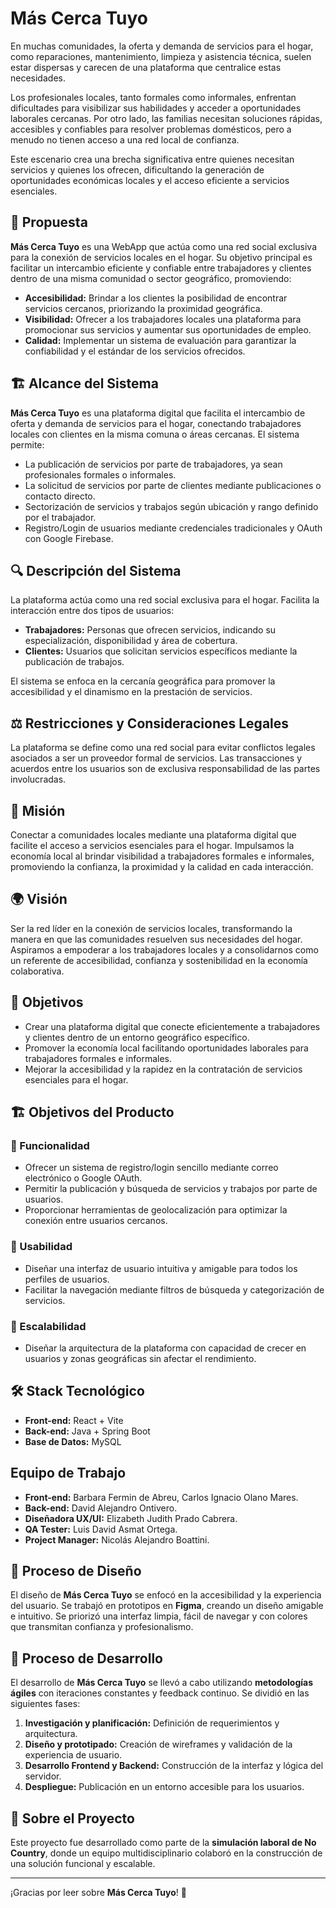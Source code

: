 # Más Cerca Tuyo

En muchas comunidades, la oferta y demanda de servicios para el hogar, como reparaciones, mantenimiento, limpieza y asistencia técnica, suelen estar dispersas y carecen de una plataforma que centralice estas necesidades. 

Los profesionales locales, tanto formales como informales, enfrentan dificultades para visibilizar sus habilidades y acceder a oportunidades laborales cercanas. Por otro lado, las familias necesitan soluciones rápidas, accesibles y confiables para resolver problemas domésticos, pero a menudo no tienen acceso a una red local de confianza.

Este escenario crea una brecha significativa entre quienes necesitan servicios y quienes los ofrecen, dificultando la generación de oportunidades económicas locales y el acceso eficiente a servicios esenciales.

## 🎯 Propuesta
**Más Cerca Tuyo** es una WebApp que actúa como una red social exclusiva para la conexión de servicios locales en el hogar. Su objetivo principal es facilitar un intercambio eficiente y confiable entre trabajadores y clientes dentro de una misma comunidad o sector geográfico, promoviendo:

- **Accesibilidad:** Brindar a los clientes la posibilidad de encontrar servicios cercanos, priorizando la proximidad geográfica.
- **Visibilidad:** Ofrecer a los trabajadores locales una plataforma para promocionar sus servicios y aumentar sus oportunidades de empleo.
- **Calidad:** Implementar un sistema de evaluación para garantizar la confiabilidad y el estándar de los servicios ofrecidos.

## 🏗️ Alcance del Sistema
**Más Cerca Tuyo** es una plataforma digital que facilita el intercambio de oferta y demanda de servicios para el hogar, conectando trabajadores locales con clientes en la misma comuna o áreas cercanas. El sistema permite:

- La publicación de servicios por parte de trabajadores, ya sean profesionales formales o informales.
- La solicitud de servicios por parte de clientes mediante publicaciones o contacto directo.
- Sectorización de servicios y trabajos según ubicación y rango definido por el trabajador.
- Registro/Login de usuarios mediante credenciales tradicionales y OAuth con Google Firebase.

## 🔍 Descripción del Sistema
La plataforma actúa como una red social exclusiva para el hogar. Facilita la interacción entre dos tipos de usuarios:

- **Trabajadores:** Personas que ofrecen servicios, indicando su especialización, disponibilidad y área de cobertura.
- **Clientes:** Usuarios que solicitan servicios específicos mediante la publicación de trabajos.

El sistema se enfoca en la cercanía geográfica para promover la accesibilidad y el dinamismo en la prestación de servicios.

## ⚖️ Restricciones y Consideraciones Legales
La plataforma se define como una red social para evitar conflictos legales asociados a ser un proveedor formal de servicios. Las transacciones y acuerdos entre los usuarios son de exclusiva responsabilidad de las partes involucradas.

## 🚀 Misión
Conectar a comunidades locales mediante una plataforma digital que facilite el acceso a servicios esenciales para el hogar. Impulsamos la economía local al brindar visibilidad a trabajadores formales e informales, promoviendo la confianza, la proximidad y la calidad en cada interacción.

## 🌍 Visión
Ser la red líder en la conexión de servicios locales, transformando la manera en que las comunidades resuelven sus necesidades del hogar. Aspiramos a empoderar a los trabajadores locales y a consolidarnos como un referente de accesibilidad, confianza y sostenibilidad en la economía colaborativa.

## 🎯 Objetivos

- Crear una plataforma digital que conecte eficientemente a trabajadores y clientes dentro de un entorno geográfico específico.
- Promover la economía local facilitando oportunidades laborales para trabajadores formales e informales.
- Mejorar la accesibilidad y la rapidez en la contratación de servicios esenciales para el hogar.


## 🏗️ Objetivos del Producto
### 🔹 Funcionalidad
- Ofrecer un sistema de registro/login sencillo mediante correo electrónico o Google OAuth.
- Permitir la publicación y búsqueda de servicios y trabajos por parte de usuarios.
- Proporcionar herramientas de geolocalización para optimizar la conexión entre usuarios cercanos.

### 🔹 Usabilidad
- Diseñar una interfaz de usuario intuitiva y amigable para todos los perfiles de usuarios.
- Facilitar la navegación mediante filtros de búsqueda y categorización de servicios.

### 🔹 Escalabilidad
- Diseñar la arquitectura de la plataforma con capacidad de crecer en usuarios y zonas geográficas sin afectar el rendimiento.

## 🛠️ Stack Tecnológico
- **Front-end:** React + Vite
- **Back-end:** Java + Spring Boot
- **Base de Datos:** MySQL

## Equipo de Trabajo
- **Front-end:** Barbara Fermin de Abreu, Carlos Ignacio Olano Mares.
- **Back-end:** David Alejandro Ontivero.
- **Diseñadora UX/UI:** Elizabeth Judith Prado Cabrera.
- **QA Tester:** Luis David Asmat Ortega.
- **Project Manager:** Nicolás Alejandro Boattini.

## 🎨 Proceso de Diseño
El diseño de **Más Cerca Tuyo** se enfocó en la accesibilidad y la experiencia del usuario. Se trabajó en prototipos en **Figma**, creando un diseño amigable e intuitivo. Se priorizó una interfaz limpia, fácil de navegar y con colores que transmitan confianza y profesionalismo.

## 🔧 Proceso de Desarrollo
El desarrollo de **Más Cerca Tuyo** se llevó a cabo utilizando **metodologías ágiles** con iteraciones constantes y feedback continuo. Se dividió en las siguientes fases:

1. **Investigación y planificación:** Definición de requerimientos y arquitectura.
2. **Diseño y prototipado:** Creación de wireframes y validación de la experiencia de usuario.
3. **Desarrollo Frontend y Backend:** Construcción de la interfaz y lógica del servidor.
5. **Despliegue:** Publicación en un entorno accesible para los usuarios.

## 👥 Sobre el Proyecto
Este proyecto fue desarrollado como parte de la **simulación laboral de No Country**, donde un equipo multidisciplinario colaboró en la construcción de una solución funcional y escalable.

---

¡Gracias por leer sobre **Más Cerca Tuyo**! 🚀
